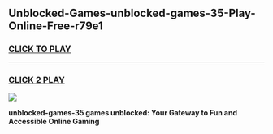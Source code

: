 
## Unblocked-Games-unblocked-games-35-Play-Online-Free-r79e1
<h3>
<a href="https://premium76.site?title=unblocked-games-35&ref=26A">CLICK TO PLAY</a></h3>
<hr>

<h3>
<a href="https://premium76.site?title=unblocked-games-35&ref=26A">CLICK 2 PLAY</a>
  
</h3>

<a href="https://premium76.site?title=unblocked-games-35&ref=26A"><img src="https://clearcache.store/games.png"></a>


**unblocked-games-35 games unblocked: Your Gateway to Fun and Accessible Online Gaming**

